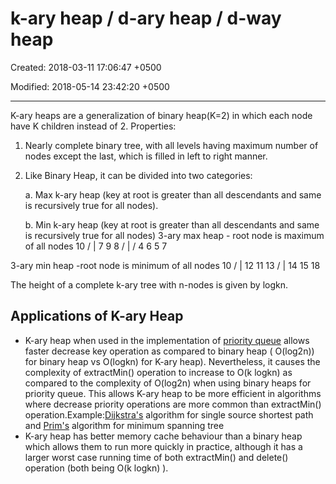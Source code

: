 # k-ary heap / d-ary heap / d-way heap

Created: 2018-03-11 17:06:47 +0500

Modified: 2018-05-14 23:42:20 +0500

---

K-ary heaps are a generalization of binary heap(K=2) in which each node have K children instead of 2.
Properties:

1. Nearly complete binary tree, with all levels having maximum number of nodes except the last, which is filled in left to right manner.

2. Like Binary Heap, it can be divided into two categories:

    a.  Max k-ary heap (key at root is greater than all descendants and same is recursively true for all nodes).

    b.  Min k-ary heap (key at root is greater than all descendants and same is recursively true for all nodes)
3-ary max heap - root node is maximum
of all nodes
10
/ |
7 9 8
/ |  /
4 6 5 7

3-ary min heap -root node is minimum
of all nodes
10
/ |
12 11 13
/ |
14 15 18

The height of a complete k-ary tree with n-nodes is given by logkn.

## Applications of K-ary Heap

- K-ary heap when used in the implementation of [priority queue](http://geeksquiz.com/priority-queue-set-1-introduction/) allows faster decrease key operation as compared to binary heap ( O(log2n)) for binary heap vs O(logkn) for K-ary heap). Nevertheless, it causes the complexity of extractMin() operation to increase to O(k logkn) as compared to the complexity of O(log2n) when using binary heaps for priority queue. This allows K-ary heap to be more efficient in algorithms where decrease priority operations are more common than extractMin() operation.Example:[Dijkstra's](https://www.geeksforgeeks.org/greedy-algorithms-set-6-dijkstras-shortest-path-algorithm/) algorithm for single source shortest path and [Prim's](https://www.geeksforgeeks.org/greedy-algorithms-set-5-prims-minimum-spanning-tree-mst-2/) algorithm for minimum spanning tree
- K-ary heap has better memory cache behaviour than a binary heap which allows them to run more quickly in practice, although it has a larger worst case running time of both extractMin() and delete() operation (both being O(k logkn) ).
